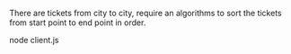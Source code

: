There are tickets from city to city, require an algorithms to sort the tickets from start point to end point in order. 


node client.js